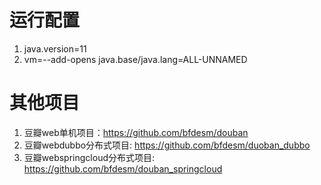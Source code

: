 # 运行配置
1. java.version=11
1. vm=--add-opens java.base/java.lang=ALL-UNNAMED
# 其他项目
1. 豆瓣web单机项目：https://github.com/bfdesm/douban
1. 豆瓣webdubbo分布式项目: https://github.com/bfdesm/duoban_dubbo
1. 豆瓣webspringcloud分布式项目: https://github.com/bfdesm/douban_springcloud
